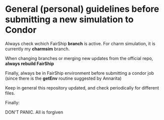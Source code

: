# General (personal) guidelines before submitting a new simulation to Condor

Always check wchich FairShip **branch** is active. For charm simulation, it is currently my **charmsim** branch.

When changing branches or merging new updates from the official repo, **always rebuild FairShip**

Finally, always be in FairShip environment before submitting a condor job (since there is the **getEnv** routine suggested by Annarita)

Keep in general this repository updated, and check periodically for different files.

Finally:

DON'T PANIC. All is forgiven

